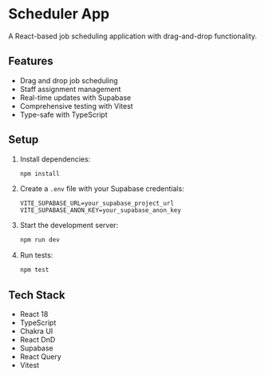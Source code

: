 # Scheduler App

A React-based job scheduling application with drag-and-drop functionality.

## Features

- Drag and drop job scheduling
- Staff assignment management
- Real-time updates with Supabase
- Comprehensive testing with Vitest
- Type-safe with TypeScript

## Setup

1. Install dependencies:
   ```bash
   npm install
   ```

2. Create a `.env` file with your Supabase credentials:
   ```
   VITE_SUPABASE_URL=your_supabase_project_url
   VITE_SUPABASE_ANON_KEY=your_supabase_anon_key
   ```

3. Start the development server:
   ```bash
   npm run dev
   ```

4. Run tests:
   ```bash
   npm test
   ```

## Tech Stack

- React 18
- TypeScript
- Chakra UI
- React DnD
- Supabase
- React Query
- Vitest 